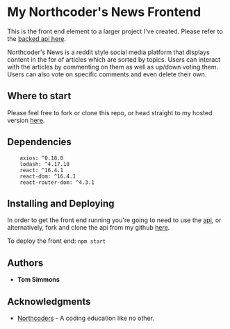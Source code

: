 # My Northcoder's News Frontend

This is the front end element to a larger project I've created. Please refer to the [backed api here](http://northcoders-news-api.herokuapp.com/).

Northcoder's News is a reddit style social media platform that displays content in the for of articles which are sorted by topics. Users can interact with the articles by commenting on them as well as up/down voting them. Users can also vote on specific comments and even delete their own.

## Where to start

Please feel free to fork or clone this repo, or head straight to my hosted version [here](http://toms-northcoders-news-fe.herokuapp.com/).

## Dependencies

```
    axios: ^0.18.0
    lodash: ^4.17.10
    react: ^16.4.1
    react-dom: ^16.4.1
    react-router-dom: ^4.3.1
```

## Installing and Deploying

In order to get the front end running you're going to need to use the [api](http://northcoders-news-api.herokuapp.com/), or alternatively, fork and clone the api from my github [here](https://github.com/tomosim/BE-FT-northcoders-news).

To deploy the front end:
`npm start`

## Authors

- **Tom Simmons**

## Acknowledgments

- [Northcoders](https://northcoders.com/) - A coding education like no other.
